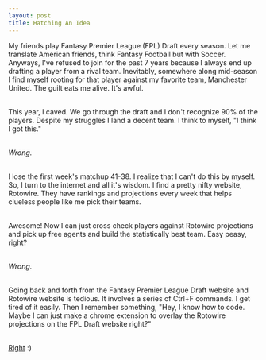```yaml
---
layout: post
title: Hatching An Idea
---
```

My friends play Fantasy Premier League (FPL) Draft every season. Let me translate American friends, think Fantasy Football but with Soccer. Anyways, I've refused to join for the past 7 years because I always end up drafting a player from a rival team. Inevitably, somewhere along mid-season I find myself rooting for that player against my favorite team, Manchester United. The guilt eats me alive. It's awful.<br><br>

This year, I caved. We go through the draft and I don't recognize 90% of the players. Despite my struggles I land a decent team. I think to myself, "I think I got this."<br><br>

*Wrong.*<br><br>

I lose the first week's matchup 41-38. I realize that I can't do this by myself. So, I turn to the internet and all it's wisdom. I find a pretty nifty website, Rotowire. They have rankings and projections every week that helps clueless people like me pick their teams.<br><br>

Awesome! Now I can just cross check players against Rotowire projections and pick up free agents and build the statistically best team. Easy peasy, right?<br><br>

*Wrong.*<br><br>

Going back and forth from the Fantasy Premier League Draft website and Rotowire website is tedious. It involves a series of Ctrl+F commands. I get tired of it easily. Then I remember something, "Hey, I know how to code. Maybe I can just make a chrome extension to overlay the Rotowire projections on the FPL Draft website right?"<br><br>

[Right](https://chrome.google.com/webstore/detail/fantastico/jjehgienoakeelhoegihepjpmdcoddeb?hl=en&authuser=0) :)<br><br>
